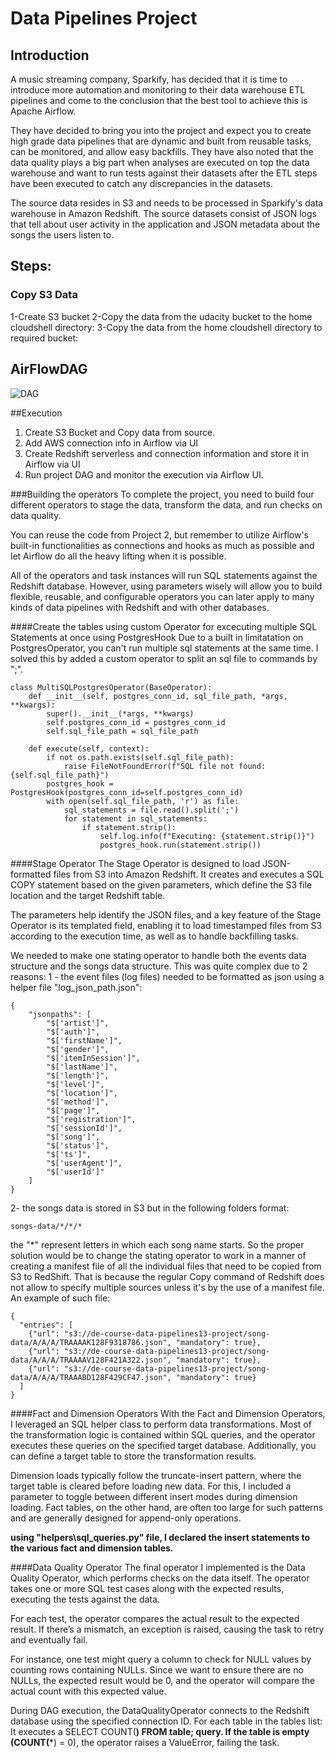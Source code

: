 # Data Pipelines Project


## Introduction
A music streaming company, Sparkify, has decided that it is time to introduce more automation and monitoring to their data warehouse ETL pipelines and come to the conclusion that the best tool to achieve this is Apache Airflow.

They have decided to bring you into the project and expect you to create high grade data pipelines that are dynamic and built from reusable tasks, can be monitored, and allow easy backfills. They have also noted that the data quality plays a big part when analyses are executed on top the data warehouse and want to run tests against their datasets after the ETL steps have been executed to catch any discrepancies in the datasets.

The source data resides in S3 and needs to be processed in Sparkify's data warehouse in Amazon Redshift. The source datasets consist of JSON logs that tell about user activity in the application and JSON metadata about the songs the users listen to.

## Steps:

### Copy S3 Data
1-Create S3 bucket
2-Copy the data from the udacity bucket to the home cloudshell directory:
3-Copy the data from the home cloudshell directory to required bucket:

## AirFlowDAG
![DAG](images/DAG.jpeg)

##Execution
1. Create S3 Bucket and Copy data from source.
2. Add AWS connection info in Airflow via UI
3. Create Redshift serverless and connection information and store it in Airflow via UI
4. Run project DAG and monitor the execution via Airflow UI.

###Building the operators
To complete the project, you need to build four different operators to stage the data, transform the data, and run checks on data quality.

You can reuse the code from Project 2, but remember to utilize Airflow's built-in functionalities as connections and hooks as much as possible and let Airflow do all the heavy lifting when it is possible.

All of the operators and task instances will run SQL statements against the Redshift database. However, using parameters wisely will allow you to build flexible, reusable, and configurable operators you can later apply to many kinds of data pipelines with Redshift and with other databases.

####Create the tables using custom Operator for excecuting multiple SQL Statements at once using PostgresHook
Due to a built in limitatation on PostgresOperator, you can't run multiple sql statements at the same time.
I solved this by added a custom operator to split an sql file to commands by ";". 
```
class MultiSQLPostgresOperator(BaseOperator):
    def __init__(self, postgres_conn_id, sql_file_path, *args, **kwargs):
        super().__init__(*args, **kwargs)
        self.postgres_conn_id = postgres_conn_id
        self.sql_file_path = sql_file_path

    def execute(self, context):
        if not os.path.exists(self.sql_file_path):
            raise FileNotFoundError(f"SQL file not found: {self.sql_file_path}")
        postgres_hook = PostgresHook(postgres_conn_id=self.postgres_conn_id)
        with open(self.sql_file_path, 'r') as file:
            sql_statements = file.read().split(';')
            for statement in sql_statements:
                if statement.strip():
                    self.log.info(f"Executing: {statement.strip()}")
                    postgres_hook.run(statement.strip())
```

####Stage Operator
The Stage Operator is designed to load JSON-formatted files from S3 into Amazon Redshift. It creates and executes a SQL COPY statement based on the given parameters, which define the S3 file location and the target Redshift table.

The parameters help identify the JSON files, and a key feature of the Stage Operator is its templated field, enabling it to load timestamped files from S3 according to the execution time, as well as to handle backfilling tasks.

We needed to make one stating operator to handle both the events data structure and the songs data structure.
This was quite complex due to 2 reasons:
1 - the event files (log files) needed to be formatted as json using a helper file "log_json_path.json":
```
{
    "jsonpaths": [
        "$['artist']",
        "$['auth']",
        "$['firstName']",
        "$['gender']",
        "$['itemInSession']",
        "$['lastName']",
        "$['length']",
        "$['level']",
        "$['location']",
        "$['method']",
        "$['page']",
        "$['registration']",
        "$['sessionId']",
        "$['song']",
        "$['status']",
        "$['ts']",
        "$['userAgent']",
        "$['userId']"
    ]
}
```

2- the songs data is stored in S3 but in the following folders format:
```
songs-data/*/*/*
``` 
the "*" represent letters in which each song name starts.
So the proper solution would be to change the stating operator to work in a manner of creating a manifest file of all the individual files that need to be copied from S3 to RedShift. 
That is because the regular Copy command of Redshift does not allow to specify multiple sources unless it's by the use of a manifest file. 
An example of such file:
```
{
  "entries": [
    {"url": "s3://de-course-data-pipelines13-project/song-data/A/A/A/TRAAAAK128F9318786.json", "mandatory": true},
    {"url": "s3://de-course-data-pipelines13-project/song-data/A/A/A/TRAAAAV128F421A322.json", "mandatory": true},
    {"url": "s3://de-course-data-pipelines13-project/song-data/A/A/A/TRAAABD128F429CF47.json", "mandatory": true}
  ]
}
```

####Fact and Dimension Operators
With the Fact and Dimension Operators, I leveraged an SQL helper class to perform data transformations. Most of the transformation logic is contained within SQL queries, and the operator executes these queries on the specified target database. Additionally, you can define a target table to store the transformation results.

Dimension loads typically follow the truncate-insert pattern, where the target table is cleared before loading new data. For this, I included a parameter to toggle between different insert modes during dimension loading. Fact tables, on the other hand, are often too large for such patterns and are generally designed for append-only operations.

**using "helpers\sql_queries.py" file, I declared the insert statements to the various fact and dimension tables.**


####Data Quality Operator
The final operator I implemented is the Data Quality Operator, which performs checks on the data itself. The operator takes one or more SQL test cases along with the expected results, executing the tests against the data.

For each test, the operator compares the actual result to the expected result. If there’s a mismatch, an exception is raised, causing the task to retry and eventually fail.

For instance, one test might query a column to check for NULL values by counting rows containing NULLs. Since we want to ensure there are no NULLs, the expected result would be 0, and the operator will compare the actual count with this expected value.

During DAG execution, the DataQualityOperator connects to the Redshift database using the specified connection ID.
For each table in the tables list:
It executes a SELECT COUNT(**) FROM table; query.
If the table is empty (COUNT(***) = 0), the operator raises a ValueError, failing the task.

##
